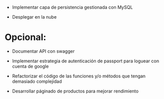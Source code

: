 + Implementar capa de persistencia gestionada con MySQL 

+ Desplegar en la nube

# Opcional: 
+ Documentar API con swagger

+ Implementar estrategia de autenticación de passport para loguear con cuenta de google

+ Refactorizar el código de las funciones y/o métodos que tengan demasiado complejidad

+ Desarrollar páginado de productos para mejorar rendimiento




